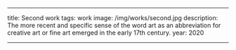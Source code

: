 ---

title: Second work
tags: work
image: /img/works/second.jpg
description: The more recent and specific sense of the word art as an abbreviation for creative art or fine art emerged in the early 17th century.
year: 2020

---